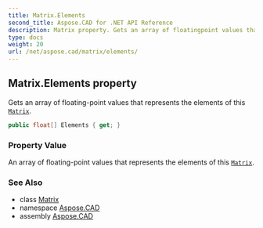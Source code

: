 ```yaml
---
title: Matrix.Elements
second_title: Aspose.CAD for .NET API Reference
description: Matrix property. Gets an array of floatingpoint values that represents the elements of this Matrix
type: docs
weight: 20
url: /net/aspose.cad/matrix/elements/
---
```

## Matrix.Elements property

Gets an array of floating-point values that represents the elements of this [`Matrix`](../).

```csharp
public float[] Elements { get; }
```

### Property Value

An array of floating-point values that represents the elements of this [`Matrix`](../).

### See Also

* class [Matrix](../)
* namespace [Aspose.CAD](../../matrix/)
* assembly [Aspose.CAD](../../../)


